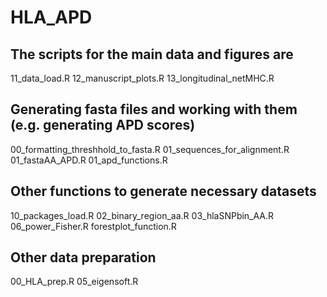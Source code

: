 # HLA_APD

## The scripts for the main data and figures are
11_data_load.R
12_manuscript_plots.R
13_longitudinal_netMHC.R

## Generating fasta files and working with them (e.g. generating APD scores)
00_formatting_threshhold_to_fasta.R
01_sequences_for_alignment.R
01_fastaAA_APD.R
01_apd_functions.R

## Other functions to generate necessary datasets
10_packages_load.R
02_binary_region_aa.R
03_hlaSNPbin_AA.R
06_power_Fisher.R
forestplot_function.R

## Other data preparation
00_HLA_prep.R
05_eigensoft.R



